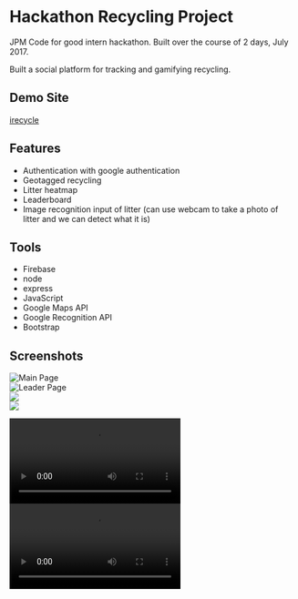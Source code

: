 # Hackathon Recycling Project
JPM Code for good intern hackathon. Built over the course of 2 days, July 2017.

Built a social platform for tracking and gamifying recycling.
  
## Demo Site
[irecycle](http://irecycle.app.arrx.uk)

## Features
- Authentication with google authentication
- Geotagged recycling
- Litter heatmap
- Leaderboard
- Image recognition input of litter (can use webcam to take a photo of litter and we can detect what it is)
  
## Tools
- Firebase
- node
- express
- JavaScript
- Google Maps API
- Google Recognition API
- Bootstrap

## Screenshots
![Main Page](https://github.com/begly/hackathon-recycling-project/blob/master/screenshots/Screen%20Shot%202017-07-31%20at%2013.49.03.png)  
![Leader Page](https://github.com/begly/hackathon-recycling-project/blob/master/screenshots/Screen%20Shot%202017-07-31%20at%2013.49.45.png)  
![](https://github.com/begly/hackathon-recycling-project/blob/master/screenshots/Screen%20Shot%202017-07-31%20at%2014.20.24.png)  
![](https://github.com/begly/hackathon-recycling-project/blob/master/screenshots/Screen%20Shot%202017-07-31%20at%2014.20.45.png)  

![](https://github.com/begly/hackathon-recycling-project/blob/master/screenshots/example%20full.mov)  
![](https://github.com/begly/hackathon-recycling-project/blob/master/screenshots/example%20location.mov)  
